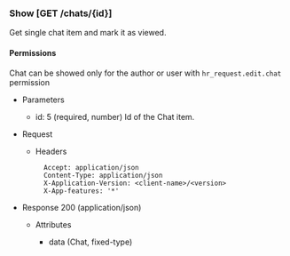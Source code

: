 ### Show [GET /chats/{id}]

Get single chat item and mark it as viewed.

#### Permissions
Chat can be showed only for the author or user with  `hr_request.edit.chat` permission

+ Parameters
    + id: 5 (required, number) 
        Id of the Chat item.

+ Request
    + Headers

            Accept: application/json
            Content-Type: application/json
            X-Application-Version: <client-name>/<version>
            X-App-features: '*'

+ Response 200 (application/json)

    + Attributes
    
        + data (Chat, fixed-type)

<!-- include(../error_responses.md) -->
